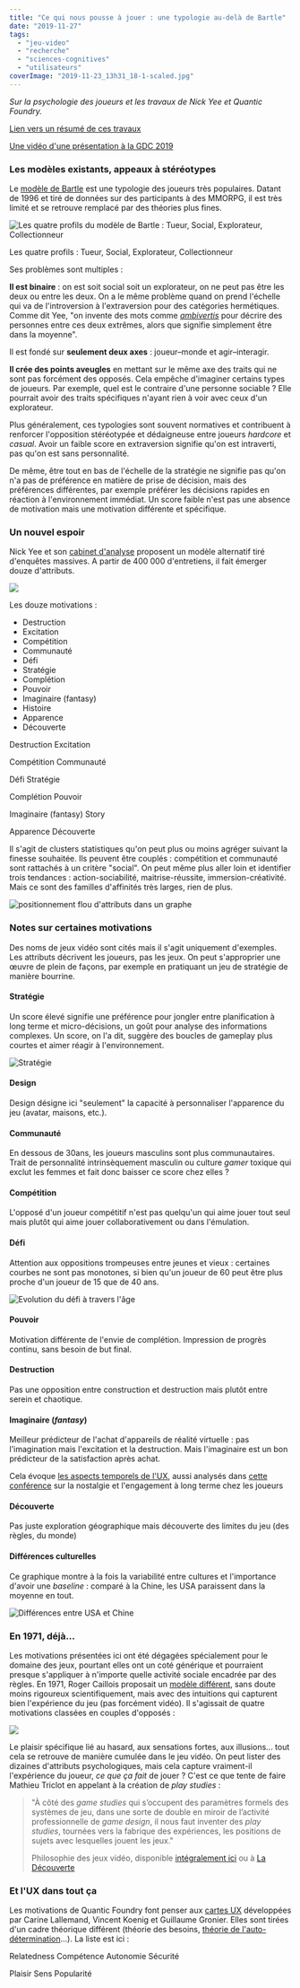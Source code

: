 ```yaml
---
title: "Ce qui nous pousse à jouer : une typologie au-delà de Bartle"
date: "2019-11-27"
tags:
  - "jeu-video"
  - "recherche"
  - "sciences-cognitives"
  - "utilisateurs"
coverImage: "2019-11-23_13h31_18-1-scaled.jpg"
---
```


_Sur la psychologie des joueurs et les travaux de Nick Yee et Quantic Foundry._

[Lien vers un résumé de ces travaux](https://quanticfoundry.com/gdc2019/)

[Une vidéo d'une présentation à la GDC 2019](https://www.gdcvault.com/play/1025742/A-Deep-Dive-into-the)

### Les modèles existants, appeaux à stéréotypes

Le [modèle de Bartle](https://en.wikipedia.org/wiki/Bartle_taxonomy_of_player_types) est une typologie des joueurs très populaires. Datant de 1996 et tiré de données sur des participants à des MMORPG, il est très limité et se retrouve remplacé par des théories plus fines.

![Les quatre profils du modèle de Bartle : Tueur, Social, Explorateur, Collectionneur](/blog/assets/images/2019-11-23_13h31_18-1024x575.jpg)

Les quatre profils : Tueur, Social, Explorateur, Collectionneur

Ses problèmes sont multiples :

**Il est binaire** : on est soit social soit un explorateur, on ne peut pas être les deux ou entre les deux. On a le même problème quand on prend l'échelle qui va de l'introversion à l'extraversion pour des catégories hermétiques. Comme dit Yee, "on invente des mots comme [_ambivertis_](https://dictionary.cambridge.org/fr/dictionnaire/anglais/ambivert) pour décrire des personnes entre ces deux extrêmes, alors que signifie simplement être dans la moyenne".

Il est fondé sur **seulement deux axes** : joueur–monde et agir–interagir.

**Il crée des points aveugles** en mettant sur le même axe des traits qui ne sont pas forcément des opposés. Cela empêche d'imaginer certains types de joueurs. Par exemple, quel est le contraire d'une personne sociable ? Elle pourrait avoir des traits spécifiques n'ayant rien à voir avec ceux d'un explorateur.

Plus généralement, ces typologies sont souvent normatives et contribuent à renforcer l'opposition stéréotypée et dédaigneuse entre joueurs _hardcore_ et _casual_. Avoir un faible score en extraversion signifie qu'on est intraverti, pas qu'on est sans personnalité.

De même, être tout en bas de l'échelle de la stratégie ne signifie pas qu'on n'a pas de préférence en matière de prise de décision, mais des préférences différentes, par exemple préférer les décisions rapides en réaction à l'environnement immédiat. Un score faible n'est pas une absence de motivation mais une motivation différente et spécifique.

### Un nouvel espoir

Nick Yee et son [cabinet d'analyse](https://quanticfoundry.com/gdc2019/) proposent un modèle alternatif tiré d'enquêtes massives. A partir de 400 000 d'entretiens, il fait émerger douze d'attributs.

![](/blog/assets/images/Sans-titre-1024x575.png)

Les douze motivations :

- Destruction
- Excitation
- Compétition
- Communauté
- Défi
- Stratégie
- Complétion
- Pouvoir
- Imaginaire (fantasy)
- Histoire
- Apparence
- Découverte


Destruction
Excitation

Compétition
Communauté

Défi
Stratégie

Complétion
Pouvoir

Imaginaire (fantasy)
Story

Apparence
Découverte

Il s'agit de clusters statistiques qu'on peut plus ou moins agréger suivant la finesse souhaitée. Ils peuvent être couplés : compétition et communauté sont rattachés à un critère "social". On peut même plus aller loin et identifier trois tendances : action-sociabilité, maitrise-réussite, immersion-créativité. Mais ce sont des familles d'affinités très larges, rien de plus.

![positionnement flou d'attributs dans un graphe](/blog/assets/images/image.png)

### Notes sur certaines motivations

Des noms de jeux vidéo sont cités mais il s'agit uniquement d'exemples. Les attributs décrivent les joueurs, pas les jeux. On peut s'approprier une œuvre de plein de façons, par exemple en pratiquant un jeu de stratégie de manière bourrine.

#### **Stratégie**

Un score élevé signifie une préférence pour jongler entre planification à long terme et micro-décisions, un goût pour analyse des informations complexes. Un score, on l'a dit, suggère des boucles de gameplay plus courtes et aimer réagir à l'environnement.

![Stratégie](/blog/assets/images/2019-11-23_18h37_04-1024x579.jpg)

#### Design

Design désigne ici "seulement" la capacité à personnaliser l'apparence du jeu (avatar, maisons, etc.).

#### Communauté

En dessous de 30ans, les joueurs masculins sont plus communautaires. Trait de personnalité intrinsèquement masculin ou culture _gamer_ toxique qui exclut les femmes et fait donc baisser ce score chez elles ?

#### **Compétition**

L'opposé d'un joueur compétitif n'est pas quelqu'un qui aime jouer tout seul mais plutôt qui aime jouer collaborativement ou dans l'émulation.

#### Défi

Attention aux oppositions trompeuses entre jeunes et vieux : certaines courbes ne sont pas monotones, si bien qu'un joueur de 60 peut être plus proche d'un joueur de 15 que de 40 ans.

![Evolution du défi à travers l'âge](/blog/assets/images/Capture-d’écran-2019-11-27-à-20.19.22-1024x575.png)

#### Pouvoir

Motivation différente de l'envie de complétion. Impression de progrès continu, sans besoin de but final.

#### Destruction

Pas une opposition entre construction et destruction mais plutôt entre serein et chaotique.

#### Imaginaire (_fantasy_)

Meilleur prédicteur de l'achat d'appareils de réalité virtuelle : pas l'imagination mais l'excitation et la destruction. Mais l'imaginaire est un bon prédicteur de la satisfaction après achat.

Cela évoque [les aspects temporels de l'UX](https://uxmind.eu/2014/07/09/l-ux-est-dynamique/), aussi analysés dans [cette conférence](https://www.gdcvault.com/play/1023329/Engines-of-Play-How-Player) sur la nostalgie et l'engagement à long terme chez les joueurs

#### Découverte

Pas juste exploration géographique mais découverte des limites du jeu (des règles, du monde)

#### Différences culturelles

Ce graphique montre à la fois la variabilité entre cultures et l'importance d'avoir une _baseline_ : comparé à la Chine, les USA paraissent dans la moyenne en tout.

![Différences entre USA et Chine ](/blog/assets/images/Capture-d’écran-2019-11-27-à-20.16.16-1024x567.png)

### En 1971, déjà…

Les motivations présentées ici ont été dégagées spécialement pour le domaine des jeux, pourtant elles ont un coté générique et pourraient presque s'appliquer à n'importe quelle activité sociale encadrée par des règles. En 1971, Roger Caillois proposait un [modèle différent](http://azumanurlin.over-blog.com/2015/08/en-bref-roger-caillois.html), sans doute moins rigoureux scientifiquement, mais avec des intuitions qui capturent bien l'expérience du jeu (pas forcément vidéo). Il s'agissait de quatre motivations classées en couples d'opposés :

![](/blog/assets/images/RCaillois.jpg)

Le plaisir spécifique lié au hasard, aux sensations fortes, aux illusions... tout cela se retrouve de manière cumulée dans le jeu vidéo. On peut lister des dizaines d'attributs psychologiques, mais cela capture vraiment-il l'expérience du joueur, _ce que ça fait_ de jouer ? C'est ce que tente de faire Mathieu Triclot en appelant à la création de _play studies_ :

> "À côté des _game studies_ qui s’occupent des paramètres formels des systèmes de jeu, dans une sorte de double en miroir de l’activité professionnelle de _game design_, il nous faut inventer des _play studies_, tournées vers la fabrique des expériences, les positions de sujets avec lesquelles jouent les jeux."
>
> Philosophie des jeux vidéo, disponible [intégralement ici](https://www.editions-zones.fr/lyber?philosophie-des-jeux-video) ou à [La Découverte](https://www.editionsladecouverte.fr/catalogue/index-Philosophie_des_jeux_vid__o-9782707197672.html)

### Et l'UX dans tout ça

Les motivations de Quantic Foundry font penser aux [cartes UX](https://uxmind.eu/portfolio/ux-design-and-evaluation-cards/) développées par Carine Lallemand, Vincent Koenig et Guillaume Gronier. Elles sont tirées d'un cadre théorique différent (théorie des besoins, [théorie de l'auto-détermination](https://en.wikipedia.org/wiki/Self-determination_theory)…). La liste est ici :

Relatedness
Compétence
Autonomie
Sécurité

Plaisir
Sens
Popularité
